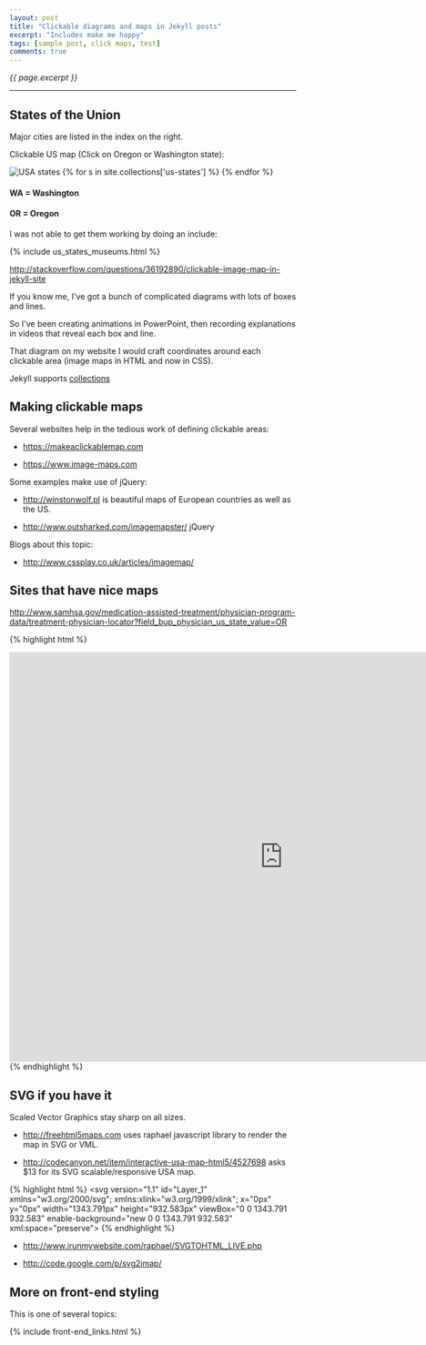 ```yaml
---
layout: post
title: "Clickable diagrams and maps in Jekyll posts"
excerpt: "Includes make me happy"
tags: [sample post, click maps, test]
comments: true
---
```

<i>{{ page.excerpt }}</i>
<hr />

<a name="US_states_map"></a>

## States of the Union

Major cities are listed in the index on the right.

Clickable US map (Click on Oregon or Washington state):

<img src="https://cloud.githubusercontent.com/assets/300046/14015545/77b35900-f17f-11e5-83b7-f931da813eb2.gif" alt="USA states" usemap="#us-states" />
<map name="us-states">
{% for s in site.collections['us-states'] %}
    <area shape="poly" coords="{{ s.map.coord }}" 
          href="{{ s.href }}" 
          alt="{{ s.alt }}" title="{{ s.title }}" >
{% endfor %}
</map>
<!-- Thanks to David Jacquel for http://stackoverflow.com/questions/36192890/clickable-image-map-in-jekyll-site -->

<a name="WA"></a>

#### WA = Washington

<a name="OR"></a>

#### OR = Oregon

I was not able to get them working by doing an include:


   &#123;% include us_states_museums.html %}


http://stackoverflow.com/questions/36192890/clickable-image-map-in-jekyll-site


If you know me, I've got a bunch of complicated diagrams with lots of boxes and lines.

So I've been creating animations in PowerPoint, then recording explanations in videos 
that reveal each box and line.

That diagram on my website I would craft coordinates around each clickable area
(image maps in HTML and now in CSS).

Jekyll supports 
<a target="_blank" href="https://jekyllrb.com/docs/collections/">collections</a>


## Making clickable maps
Several websites help in the tedious work of defining clickable areas:

   * https://makeaclickablemap.com

   * https://www.image-maps.com

Some examples make use of jQuery:

   * http://winstonwolf.pl
     is beautiful maps of European countries as well as the US.

   * http://www.outsharked.com/imagemapster/
     jQuery

Blogs about this topic:

   * http://www.cssplay.co.uk/articles/imagemap/

## Sites that have nice maps

http://www.samhsa.gov/medication-assisted-treatment/physician-program-data/treatment-physician-locator?field_bup_physician_us_state_value=OR

{% highlight html %}
<iframe src="https://www.makeaclickablemap.com/map.php?dd079c4716f558afc7fca114027f699f7c2c005f" frameborder="0" scrolling="no" height="720" width="960"></iframe>
{% endhighlight %}


## SVG if you have it

Scaled Vector Graphics stay sharp on all sizes.

* http://freehtml5maps.com
uses raphael javascript library to render the map in SVG or VML.

* http://codecanyon.net/item/interactive-usa-map-html5/4527698
asks $13 for its SVG scalable/responsive USA map.

{% highlight html %}
<svg version="1.1" id="Layer_1" xmlns="w3.org/2000/svg"; xmlns:xlink="w3.org/1999/xlink"; x="0px" y="0px" width="1343.791px" height="932.583px" viewBox="0 0 1343.791 932.583" enable-background="new 0 0 1343.791 932.583" xml:space="preserve"> <g id="Panama"> <path fill="#FDF9D1" stroke="#918E8F" d="..."/> </g> </svg> 
{% endhighlight %}

* http://www.irunmywebsite.com/raphael/SVGTOHTML_LIVE.php

* http://code.google.com/p/svg2imap/



## More on front-end styling #

This is one of several topics:

{% include front-end_links.html %}
